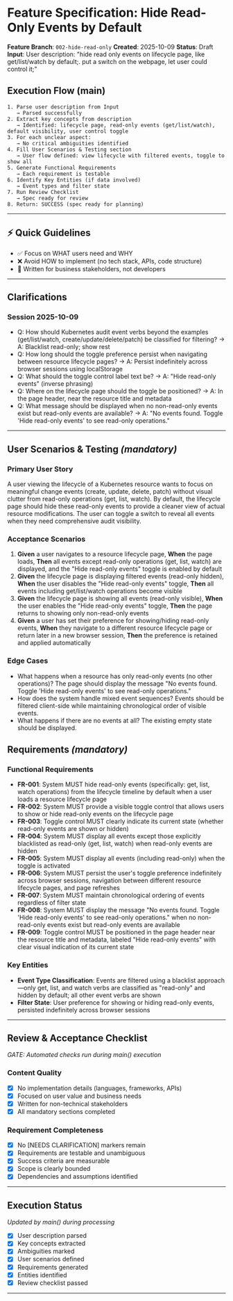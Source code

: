 # Feature Specification: Hide Read-Only Events by Default

**Feature Branch**: `002-hide-read-only`
**Created**: 2025-10-09
**Status**: Draft
**Input**: User description: "hide read only events on lifecycle page, like get/list/watch by default;. put a switch on the webpage, let user could control it;"

## Execution Flow (main)
```
1. Parse user description from Input
   → Parsed successfully
2. Extract key concepts from description
   → Identified: lifecycle page, read-only events (get/list/watch), default visibility, user control toggle
3. For each unclear aspect:
   → No critical ambiguities identified
4. Fill User Scenarios & Testing section
   → User flow defined: view lifecycle with filtered events, toggle to show all
5. Generate Functional Requirements
   → Each requirement is testable
6. Identify Key Entities (if data involved)
   → Event types and filter state
7. Run Review Checklist
   → Spec ready for review
8. Return: SUCCESS (spec ready for planning)
```

---

## ⚡ Quick Guidelines
- ✅ Focus on WHAT users need and WHY
- ❌ Avoid HOW to implement (no tech stack, APIs, code structure)
- 👥 Written for business stakeholders, not developers

---

## Clarifications

### Session 2025-10-09
- Q: How should Kubernetes audit event verbs beyond the examples (get/list/watch, create/update/delete/patch) be classified for filtering? → A: Blacklist read-only; show rest
- Q: How long should the toggle preference persist when navigating between resource lifecycle pages? → A: Persist indefinitely across browser sessions using localStorage
- Q: What should the toggle control label text be? → A: "Hide read-only events" (inverse phrasing)
- Q: Where on the lifecycle page should the toggle be positioned? → A: In the page header, near the resource title and metadata
- Q: What message should be displayed when no non-read-only events exist but read-only events are available? → A: "No events found. Toggle 'Hide read-only events' to see read-only operations."

---

## User Scenarios & Testing *(mandatory)*

### Primary User Story
A user viewing the lifecycle of a Kubernetes resource wants to focus on meaningful change events (create, update, delete, patch) without visual clutter from read-only operations (get, list, watch). By default, the lifecycle page should hide these read-only events to provide a cleaner view of actual resource modifications. The user can toggle a switch to reveal all events when they need comprehensive audit visibility.

### Acceptance Scenarios
1. **Given** a user navigates to a resource lifecycle page, **When** the page loads, **Then** all events except read-only operations (get, list, watch) are displayed, and the "Hide read-only events" toggle is enabled by default
2. **Given** the lifecycle page is displaying filtered events (read-only hidden), **When** the user disables the "Hide read-only events" toggle, **Then** all events including get/list/watch operations become visible
3. **Given** the lifecycle page is showing all events (read-only visible), **When** the user enables the "Hide read-only events" toggle, **Then** the page returns to showing only non-read-only events
4. **Given** a user has set their preference for showing/hiding read-only events, **When** they navigate to a different resource lifecycle page or return later in a new browser session, **Then** the preference is retained and applied automatically

### Edge Cases
- What happens when a resource has only read-only events (no other operations)? The page should display the message "No events found. Toggle 'Hide read-only events' to see read-only operations."
- How does the system handle mixed event sequences? Events should be filtered client-side while maintaining chronological order of visible events.
- What happens if there are no events at all? The existing empty state should be displayed.

## Requirements *(mandatory)*

### Functional Requirements
- **FR-001**: System MUST hide read-only events (specifically: get, list, watch operations) from the lifecycle timeline by default when a user loads a resource lifecycle page
- **FR-002**: System MUST provide a visible toggle control that allows users to show or hide read-only events on the lifecycle page
- **FR-003**: Toggle control MUST clearly indicate its current state (whether read-only events are shown or hidden)
- **FR-004**: System MUST display all events except those explicitly blacklisted as read-only (get, list, watch) when read-only events are hidden
- **FR-005**: System MUST display all events (including read-only) when the toggle is activated
- **FR-006**: System MUST persist the user's toggle preference indefinitely across browser sessions, navigation between different resource lifecycle pages, and page refreshes
- **FR-007**: System MUST maintain chronological ordering of events regardless of filter state
- **FR-008**: System MUST display the message "No events found. Toggle 'Hide read-only events' to see read-only operations." when no non-read-only events exist but read-only events are available
- **FR-009**: Toggle control MUST be positioned in the page header near the resource title and metadata, labeled "Hide read-only events" with clear visual indication of its current state

### Key Entities
- **Event Type Classification**: Events are filtered using a blacklist approach—only get, list, and watch verbs are classified as "read-only" and hidden by default; all other event verbs are shown
- **Filter State**: User preference for showing or hiding read-only events, persisted indefinitely across browser sessions

---

## Review & Acceptance Checklist
*GATE: Automated checks run during main() execution*

### Content Quality
- [x] No implementation details (languages, frameworks, APIs)
- [x] Focused on user value and business needs
- [x] Written for non-technical stakeholders
- [x] All mandatory sections completed

### Requirement Completeness
- [x] No [NEEDS CLARIFICATION] markers remain
- [x] Requirements are testable and unambiguous
- [x] Success criteria are measurable
- [x] Scope is clearly bounded
- [x] Dependencies and assumptions identified

---

## Execution Status
*Updated by main() during processing*

- [x] User description parsed
- [x] Key concepts extracted
- [x] Ambiguities marked
- [x] User scenarios defined
- [x] Requirements generated
- [x] Entities identified
- [x] Review checklist passed

---

